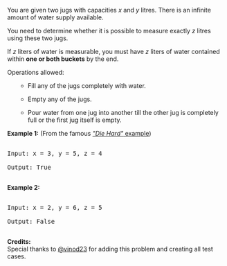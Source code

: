 
You are given two jugs with capacities *x* and *y* litres. There is an infinite amount of water supply available.
You need to determine whether it is possible to measure exactly *z* litres using these two jugs.

If *z* liters of water is measurable, you must have *z* liters of water contained within **one or both buckets** by the end.


Operations allowed:
<ul>
- Fill any of the jugs completely with water.
- Empty any of the jugs.
- Pour water from one jug into another till the other jug is completely full or the first jug itself is empty.
</ul>


**Example 1:** (From the famous [*"Die Hard"* example](https://www.youtube.com/watch?v=BVtQNK_ZUJg))
<pre>
Input: x = 3, y = 5, z = 4
Output: True
</pre>


**Example 2:**
<pre>
Input: x = 2, y = 6, z = 5
Output: False
</pre>


**Credits:**<br />Special thanks to [@vinod23](https://discuss.leetcode.com/user/vinod23) for adding this problem and creating all test cases.
